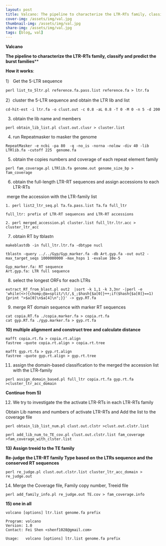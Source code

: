 ```yaml
---
layout: post
title: Valcano: The pipeline to characterize the LTR-RTs family, classify and predict the bursts 
cover-img: /assets/img/val.jpg
thumbnail-img: /assets/img/val.jpg
share-img: /assets/img/val.jpg
tags: [blog, val]
---
```




**Valcano**

**The pipeline to characterize the LTR-RTs family, classify and predict the burst families**** 



**How it works**:



1） Get the 5-LTR sequence 

```
perl list_to_5ltr.pl reference.fa.pass.list reference.fa > ltr.fa 
```

2）cluster the 5-LTR sequence and obtain the LTR lib and list 

```
cd-hit-est -i ltr.fa -o clust.out -c 0.8 -aL 0.8 -T 0 -M 0 -n 5 -d 200
```

3) obtain the lib name and members

```
perl obtain_lib_list.pl clust.out.clusr > cluster.list 
```

4) run Repeatmasker to masker the genome

```
RepeatMasker -e ncbi -pa 80  -q -no_is -norna -nolow -div 40 -lib LTRlib.fa -cutoff 225  genome.fa  
```

 5) obtain the copies numbers and coverage of each repeat element family 

```
perl fam_coverage.pl LTRlib.fa genome.out genome_size_bp > fam_coverage  
```

 6) obtain the full-length LTR-RT sequences and assign accessions to each LTR-RTs

​     merge the accession with the LTR-family list 

```
1. perl list2_ltr_seq.pl Ta.fa.pass.list Ta.fa full_ltr

full_ltr: prefix of LTR-RT sequences and LTR-RT accessions

2. perl merged_accession.pl cluster.list full_ltr.ltr.acc > cluster_ltr_acc

```

7) obtain RT by tblastn 

```
makeblastdb -in full_ltr.ltr.fa -dbtype nucl

tblastn -query ../../Gyp/Gyp_marker.fa -db Art.gyp.fa -out out2 -max_target_seqs 1000000000 -max_hsps 1 -evalue 10e-5 

Gyp_marker.fa: RT sequence 
Art.gyp.fa: LTR full sequence 

```

8) select the longest ORFs for each LTRs

```
extract_RT_from_blast.pl out2  |sort -k 1,1 -k 3,3nr -|perl -e 'while(<>){chomp;@a=split/\t/,$_;$hash{$a[0]}++;if($hash{$a[0]}==1){print ">$a[0]\n$a[4]\n";}}' -> gyp.RT.fa  
```

9) merge RT domain sequence with marker RT sequences

```
cat copia.RT.fa ./copia.marker.fa > copia.rt.fa
cat gyp.RT.fa ./gyp.marker.fa > gyp.rt.fa 
```

**10) multiple alignment and construct tree**   **and calculate distance**

```
mafft copia.rt.fa > copia.rt.align
fastree -quote copia.rt.align > copia.rt.tree

mafft gyp.rt.fa > gyp.rt.align
fastree -quote gyp.rt.align > gyp.rt.tree
```

11) assign the domain-based classification to the merged the accession list with the LTR-family

```
perl assign_domain_based.pl full_ltr copia.rt.fa gyp.rt.fa >cluster_ltr_acc_domain

```

**Continue from 5)**

12) We try to investigate the the activate LTR-RTs in each LTR-RTs family  

Obtain Lib names and numbers of activate LTR-RTs  and Add the list to the coverage file

```
perl obtain_lib_list_num.pl clust.out.clstr >clust.out.clstr.list

perl add_lib_num_to_TE_cov.pl clust.out.clstr.list fam_coverage  >fam_coverage_with_clster.list
```

**13) Assign treeid to the TE family**

**Re-judge the LTR-RT family Type based on the LTRs sequence and the conserved RT sequences**  

```
perl re_judge.pl clust.out.clstr.list cluster_ltr_acc_domain > re_judge.out
```

 14) Merge the Coverage file, Family copy number, Treeid file 

```
perl add_family_info.pl re_judge.out TE.cov > fam_coverage.info
```

 

**15) one in all**



```
volcano [options] ltr.list genome.fa prefix

Program: volcano
Version: 1.0
Contact: Fei Shen <shenf1028@gmail.com>

Usage:   volcano [options] ltr.list genome.fa prefix

```

















 



